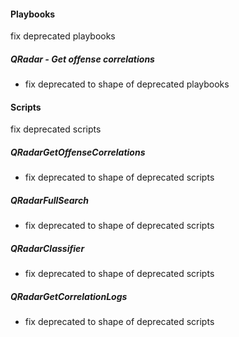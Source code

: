 #### Playbooks
fix deprecated playbooks
##### QRadar - Get offense correlations
- fix deprecated to shape of deprecated playbooks
#### Scripts
fix deprecated scripts
##### QRadarGetOffenseCorrelations
- fix deprecated to shape of deprecated scripts
##### QRadarFullSearch
- fix deprecated to shape of deprecated scripts
##### QRadarClassifier
- fix deprecated to shape of deprecated scripts
##### QRadarGetCorrelationLogs
- fix deprecated to shape of deprecated scripts
